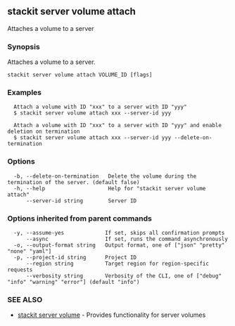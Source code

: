 ## stackit server volume attach

Attaches a volume to a server

### Synopsis

Attaches a volume to a server.

```
stackit server volume attach VOLUME_ID [flags]
```

### Examples

```
  Attach a volume with ID "xxx" to a server with ID "yyy"
  $ stackit server volume attach xxx --server-id yyy

  Attach a volume with ID "xxx" to a server with ID "yyy" and enable deletion on termination
  $ stackit server volume attach xxx --server-id yyy --delete-on-termination
```

### Options

```
  -b, --delete-on-termination   Delete the volume during the termination of the server. (default false)
  -h, --help                    Help for "stackit server volume attach"
      --server-id string        Server ID
```

### Options inherited from parent commands

```
  -y, --assume-yes             If set, skips all confirmation prompts
      --async                  If set, runs the command asynchronously
  -o, --output-format string   Output format, one of ["json" "pretty" "none" "yaml"]
  -p, --project-id string      Project ID
      --region string          Target region for region-specific requests
      --verbosity string       Verbosity of the CLI, one of ["debug" "info" "warning" "error"] (default "info")
```

### SEE ALSO

* [stackit server volume](./stackit_server_volume.md)	 - Provides functionality for server volumes

